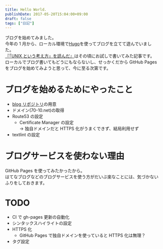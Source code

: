 ```yaml
---
title: Hello World.
publishDate: 2017-05-20T15:04:00+09:00
draft: false
tags: ["日記"]
---
```


ブログを始めてみました。  
今年の 1 月から、ローカル環境で[Hugo](https://github.com/spf13/hugo)を使ってブログを立てて遊んでいました。  
[『「UNIX という考え方」を読んだ』](/2017/01/29/unix-philosophy/)はその頃にお試しで書いてみた記事です。  
ローカルでブログ書いてもどうにもならないし、せっかくだから GitHub Pages をブログを始めてみようと思って、今に至る次第です。

# ブログを始めるためにやったこと

- [blog リポジトリ](https://github.com/70-10/blog)の用意
- ドメイン(70-10.net)の取得
- Route53 の設定
  - Certificate Manager の設定  
    → 独自ドメインだと HTTPS 化がうまくできず、結局利用せず
- textlint の設定

# ブログサービスを使わない理由

GitHub Pages を使ってみたかったから。  
はてなブログなどのブログサービスを使う方がだいぶ楽なことには、気づかないふりをしておきます。

# TODO

- CI で gh-pages 更新の自動化
- シンタックスハイライトの設定
- HTTPS 化
  - GitHub Pages で独自ドメインを使っていると HTTPS 化は無理？
- タグ設定
